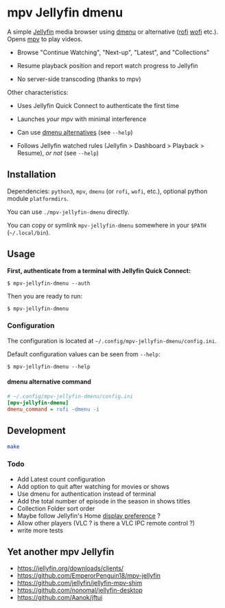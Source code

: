 # mpv Jellyfin dmenu

A simple [Jellyfin] media browser using [dmenu] or alternative ([rofi] [wofi]
etc.). Opens [mpv] to play videos.

- Browse "Continue Watching", "Next-up", "Latest", and "Collections"

- Resume playback position and report watch progress to Jellyfin

- No server-side transcoding (thanks to mpv)

Other characteristics:

- Uses Jellyfin Quick Connect to authenticate the first time

- Launches *your* mpv with minimal interference

- Can use [dmenu alternatives][alt] (see `--help`)

- Follows Jellyfin watched rules (Jellyfin > Dashboard > Playback > Resume), *or not* (see `--help`)

[Jellyfin]: https://jellyfin.org/
[mpv]: https://mpv.io/
[dmenu]: https://tools.suckless.org/dmenu
[rofi]: https://davatorium.github.io/rofi
[wofi]: https://hg.sr.ht/~scoopta/wofi
[alt]: #dmenu-alternative-command

## Installation

Dependencies: `python3`, `mpv`, `dmenu` (or `rofi`, `wofi`, etc.), optional python module
`platformdirs`.

You can use `./mpv-jellyfin-dmenu` directly.

You can copy or symlink `mpv-jellyfin-dmenu` somewhere in your `$PATH` (`~/.local/bin`).

## Usage

**First, authenticate from a terminal with Jellyfin Quick Connect:**

```console
$ mpv-jellyfin-dmenu --auth
```

Then you are ready to run:

```console
$ mpv-jellyfin-dmenu
```

### Configuration

The configuration is located at `~/.config/mpv-jellyfin-dmenu/config.ini`.

Default configuration values can be seen from `--help`:

```console
$ mpv-jellyfin-dmenu --help
```

#### dmenu alternative command

```ini
# ~/.config/mpv-jellyfin-dmenu/config.ini
[mpv-jellyfin-dmenu]
dmenu_command = rofi -dmenu -i
```

## Development

```sh
make
```

### Todo

- Add Latest count configuration
- Add option to quit after watching for movies or shows
- Use dmenu for authentication instead of terminal
- Add the total number of episode in the season in shows titles
- Collection Folder sort order
- Maybe follow Jellyfin's Home [display preference](https://api.jellyfin.org/#tag/DisplayPreferences) ?
- Allow other players (VLC ? is there a VLC IPC remote control ?)
- write more tests

## Yet another mpv Jellyfin

- https://jellyfin.org/downloads/clients/
- https://github.com/EmperorPenguin18/mpv-jellyfin
- https://github.com/jellyfin/jellyfin-mpv-shim
- https://github.com/nonomal/jellyfin-desktop
- https://github.com/Aanok/jftui
